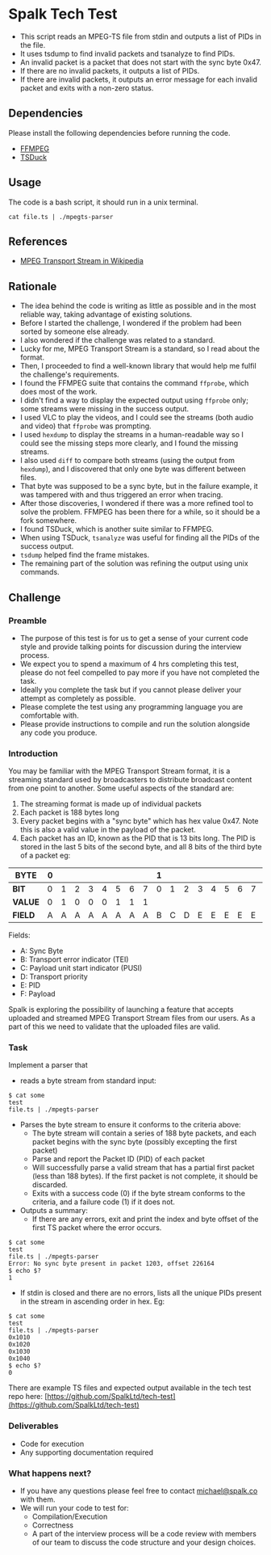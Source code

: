 # Spalk Tech Test
* This script reads an MPEG-TS file from stdin and outputs a list of PIDs in the file.
* It uses tsdump to find invalid packets and tsanalyze to find PIDs.
* An invalid packet is a packet that does not start with the sync byte 0x47.
* If there are no invalid packets, it outputs a list of PIDs.
* If there are invalid packets, it outputs an error message for each invalid packet and exits with a non-zero status.

## Dependencies
Please install the following dependencies before running the code.

* [FFMPEG](https://www.ffmpeg.org/download.html)
* [TSDuck](https://tsduck.io/download/tsduck/)
  
## Usage
The code is a bash script, it should run in a unix terminal.

```
cat file.ts | ./mpegts-parser
```

## References
* [MPEG Transport Stream in Wikipedia](https://en.wikipedia.org/wiki/MPEG_transport_stream#Elements)

## Rationale
* The idea behind the code is writing as little as possible and in the most reliable way, taking advantage of existing solutions.
* Before I started the challenge, I wondered if the problem had been sorted by someone else already.
* I also wondered if the challenge was related to a standard.
* Lucky for me, MPEG Transport Stream is a standard, so I read about the format.
* Then, I proceeded to find a well-known library that would help me fulfil the challenge's requirements.
* I found the FFMPEG suite that contains the command `ffprobe`, which does most of the work.
* I didn't find a way to display the expected output using `ffprobe` only; some streams were missing in the success output.
* I used VLC to play the videos, and I could see the streams (both audio and video) that `ffprobe` was prompting.
* I used `hexdump` to display the streams in a human-readable way so I could see the missing steps more clearly, and I found the missing streams.
* I also used `diff` to compare both streams (using the output from `hexdump`), and I discovered that only one byte was different between files.
* That byte was supposed to be a sync byte, but in the failure example, it was tampered with and thus triggered an error when tracing. 
* After those discoveries, I wondered if there was a more refined tool to solve the problem. FFMPEG has been there for a while, so it should be a fork somewhere.
* I found TSDuck, which is another suite similar to FFMPEG.
* When using TSDuck, `tsanalyze` was useful for finding all the PIDs of the success output.
* `tsdump` helped find the frame mistakes.
* The remaining part of the solution was refining the output using unix commands.

## Challenge
### Preamble
* The purpose of this test is for us to get a sense of your current code style 
and provide talking points for discussion during the interview process.
* We expect you to spend a maximum of 4 hrs completing this test, please do not feel compelled to pay more if you have not completed the task.
* Ideally you complete the task but if you cannot please deliver your attempt 
as completely as possible.
* Please complete the test using any programming language you are comfortable 
with.
* Please provide instructions to compile and run the solution alongside any 
code you produce.
### Introduction
You may be familiar with the MPEG Transport Stream format, it is a streaming 
standard used by broadcasters to distribute broadcast content from one point to 
another. Some useful aspects of the standard are:
1. The streaming format is made up of individual packets
2. Each packet is 188 bytes long
3. Every packet begins with a "sync byte" which has hex value 0x47. Note this 
is also a valid value in the payload of the packet.
4. Each packet has an ID, known as the PID that is 13 bits long. The PID is 
stored in the last 5 bits of the second byte, and all 8 bits of the third byte 
of a packet eg:

| **BYTE**  | 0 |   |   |   |   |   |   |   | 1 |   |   |   |   |   |   |   | 2 |   |   |   |   |   |   |   | 3 |   |   |   | ... | 187 |   |   |   |
|-----------|---|---|---|---|---|---|---|---|---|---|---|---|---|---|---|---|---|---|---|---|---|---|---|---|---|---|---|---|-----|-----|---|---|---|
| **BIT**   | 0 | 1 | 2 | 3 | 4 | 5 | 6 | 7 | 0 | 1 | 2 | 3 | 4 | 5 | 6 | 7 | 0 | 1 | 2 | 3 | 4 | 5 | 6 | 7 | 0 | 1 | 2 | 3 | ... | 4   | 5 | 6 | 7 |
| **VALUE** | 0 | 1 | 0 | 0 | 0 | 1 | 1 | 1 |   |   |   |   |   |   |   |   |   |   |   |   |   |   |   |   |   |   |   |   | ... |     |   |   |   |
| **FIELD** | A | A | A | A | A | A | A | A | B | C | D | E | E | E | E | E | E | E | E | E | E | E | E | E | F | F | F | F | ... | F   | F | F | F |

Fields:
* A: Sync Byte
* B: Transport error indicator (TEI)
* C: Payload unit start indicator (PUSI)
* D: Transport priority
* E: PID
* F: Payload

Spalk is exploring the possibility of launching a feature that accepts uploaded 
and streamed MPEG Transport Stream files from our users. As a part of this we 
need to validate that the uploaded files are valid.

### Task
Implement a parser that 
* reads a byte stream from standard input:

```
$ cat some
test
file.ts | ./mpegts-parser
```
* Parses the byte stream to ensure it conforms to the criteria above:
  * The byte stream will contain a series of 188 byte packets, and each packet 
    begins with the sync byte (possibly excepting the first packet)
  * Parse and report the Packet ID (PID) of each packet
  * Will successfully parse a valid stream that has a partial first packet 
    (less than 188 bytes). If the first packet is not complete, it should be 
    discarded.
  * Exits with a success code (0) if the byte stream conforms to the criteria, 
    and a failure code (1) if it does not.
* Outputs a summary:
  * If there are any errors, exit and print the index and byte offset of the 
    first TS packet where the error occurs.
```
$ cat some
test
file.ts | ./mpegts-parser
Error: No sync byte present in packet 1203, offset 226164
$ echo $?
1
```
  * If stdin is closed and there are no errors, lists all the unique PIDs 
    present in the stream in ascending order in hex. Eg:
```
$ cat some
test
file.ts | ./mpegts-parser
0x1010
0x1020
0x1030
0x1040
$ echo $?
0
```

There are example TS files and expected output available in the tech test repo 
here:
[https://github.com/SpalkLtd/tech-test](https://github.com/SpalkLtd/tech-test)

### Deliverables
* Code for execution
* Any supporting documentation required

### What happens next?
* If you have any questions please feel free to contact [michael@spalk.co](michael@spalk.co) 
  with them.
* We will run your code to test for:
  * Compilation/Execution
  * Correctness
  * A part of the interview process will be a code review with members of our 
		team to discuss the code structure and your design choices.
